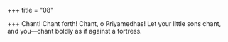 +++
title = "08"

+++
Chant! Chant forth! Chant, o Priyamedhas!
Let your little sons chant, and you—chant boldly as if against a
fortress.